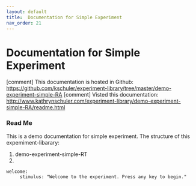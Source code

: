 ```yaml
---
layout: default
title:  Documentation for Simple Experiment
nav_order: 21
---
```

# Documentation for Simple Experiment

[comment] This documentation is hosted in Github: https://github.com/kschuler/experiment-library/tree/master/demo-experiment-simple-RA
[comment] Visted this documentation: http://www.kathrynschuler.com/experiment-library/demo-experiment-simple-RA/readme.html


### Read Me
This is a demo documentation for simple experiment. The structure of this expemiment-libarary:

1. demo-experiment-simple-RT
2. 
```
welcome:
     stimulus: "Welcome to the experiment. Press any key to begin."
```
<!--stackedit_data:
eyJoaXN0b3J5IjpbLTcwODM2OTIwNywtMTc1NTE2MDEwNiw5OT
cwODA4MjIsMTE4OTk4MDczNCwxNjA5Mjk3MTUwLC00OTE2MzU0
NzksLTE5NDA2OTIxNDAsLTg2NDMwMzA1MSwtNzM5MzY1MTQwLD
E1ODE0NjM5ODYsLTEwNTk0Mzc1NzMsMjk2NjUyNDczLDE3ODg3
OTU0NzUsLTE5NjA3MjQzNDQsMTc4NjA1ODU1M119
-->